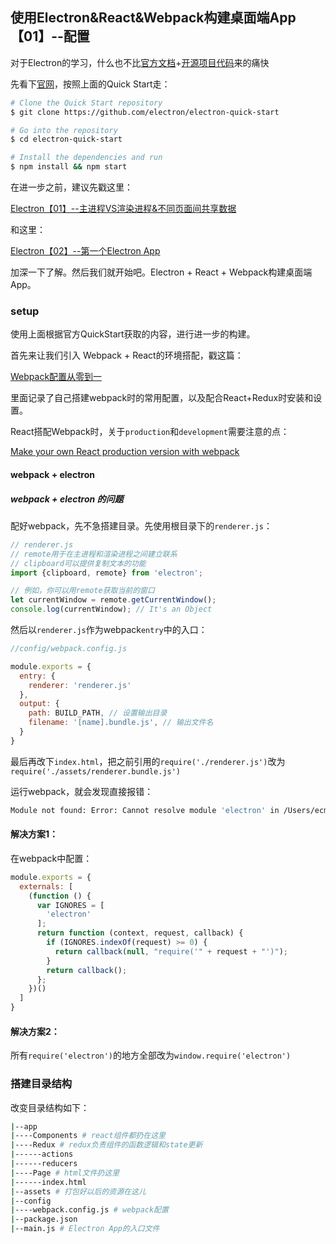 ## 使用Electron&React&Webpack构建桌面端App【01】--配置

对于Electron的学习，什么也不比[官方文档](https://github.com/electron/electron/tree/master/docs-translations/zh-CN)+[开源项目代码](https://github.com/sindresorhus/awesome-electron#documentation)来的痛快

先看下[官网](http://electron.atom.io/)，按照上面的Quick Start走：

```bash
# Clone the Quick Start repository
$ git clone https://github.com/electron/electron-quick-start

# Go into the repository
$ cd electron-quick-start

# Install the dependencies and run
$ npm install && npm start
```

在进一步之前，建议先戳这里：

[Electron【01】--主进程VS渲染进程&不同页面间共享数据](https://github.com/ecmadao/Coding-Guide/blob/master/Notes/Electron/Electron%E3%80%9001%E3%80%91--%E4%B8%BB%E8%BF%9B%E7%A8%8BVS%E6%B8%B2%E6%9F%93%E8%BF%9B%E7%A8%8B%26%E4%B8%8D%E5%90%8C%E9%A1%B5%E9%9D%A2%E9%97%B4%E5%85%B1%E4%BA%AB%E6%95%B0%E6%8D%AE.md)

和这里：

[Electron【02】--第一个Electron App](https://github.com/ecmadao/Coding-Guide/blob/master/Notes/Electron/Electron%E3%80%9002%E3%80%91--%E7%AC%AC%E4%B8%80%E4%B8%AAElectron%20App.md)

加深一下了解。然后我们就开始吧。Electron + React + Webpack构建桌面端App。

### setup

使用上面根据官方QuickStart获取的内容，进行进一步的构建。

首先来让我们引入 Webpack + React的环境搭配，戳这篇：

[Webpack配置从零到一](https://segmentfault.com/a/1190000005110967)

里面记录了自己搭建webpack时的常用配置，以及配合React+Redux时安装和设置。

React搭配Webpack时，关于`production`和`development`需要注意的点：

[Make your own React production version with webpack](http://dev.topheman.com/make-your-react-production-minified-version-with-webpack/)

#### webpack + electron

##### webpack + electron 的问题

配好webpack，先不急搭建目录。先使用根目录下的`renderer.js`：

```js
// renderer.js
// remote用于在主进程和渲染进程之间建立联系
// clipboard可以提供复制文本的功能
import {clipboard, remote} from 'electron';

// 例如，你可以用remote获取当前的窗口
let currentWindow = remote.getCurrentWindow();
console.log(currentWindow); // It's an Object
```

然后以`renderer.js`作为webpack`entry`中的入口：

```js
//config/webpack.config.js

module.exports = {
  entry: {
    renderer: 'renderer.js'
  },
  output: {
    path: BUILD_PATH, // 设置输出目录
    filename: '[name].bundle.js', // 输出文件名
  }
}
```

最后再改下`index.html`，把之前引用的`require('./renderer.js')`改为`require('./assets/renderer.bundle.js')`

运行webpack，就会发现直接报错：

```bash
Module not found: Error: Cannot resolve module 'electron' in /Users/ecmadao1/Dev/Electron-OpenSourceApp/electron-quick-start
```

#### 解决方案1：

在webpack中配置：

```js
module.exports = {
  externals: [
    (function () {
      var IGNORES = [
        'electron'
      ];
      return function (context, request, callback) {
        if (IGNORES.indexOf(request) >= 0) {
          return callback(null, "require('" + request + "')");
        }
        return callback();
      };
    })()
  ]
}
```

#### 解决方案2：

所有`require('electron')`的地方全部改为`window.require('electron')`

### 搭建目录结构

改变目录结构如下：

```bash
|--app
|----Components # react组件都扔在这里
|----Redux # redux负责组件的函数逻辑和state更新
|------actions
|------reducers
|----Page # html文件扔这里
|------index.html
|--assets # 打包好以后的资源在这儿
|--config
|----webpack.config.js # webpack配置
|--package.json
|--main.js # Electron App的入口文件
```